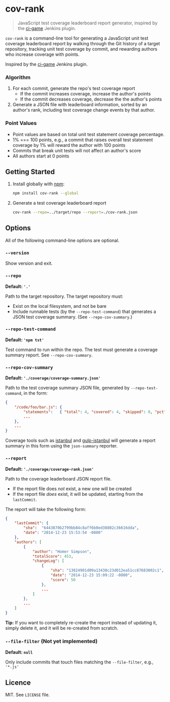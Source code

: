 # cov-rank

> JavaScript test coverage leaderboard report generator, inspired by the [ci-game](https://github.com/jenkinsci/ci-game-plugin) Jenkins plugin.

`cov-rank` is a command-line tool for generating a JavaScript unit test coverage leaderboard report by walking through the Git history of a target repository, tracking unit test coverage by commit, and rewarding authors who increase coverage with points.

Inspired by the [ci-game](https://github.com/jenkinsci/ci-game-plugin) Jenkins plugin.

### Algorithm

1. For each commit, generate the repo's test coverage report
    - If the commit increases coverage, increase the author's points
    - If the commit decreases coverage, decrease the the author's points
2. Generate a JSON file with leaderboard information, sorted by an author's rank, including test coverage change events by that author.

### Point Values

- Point values are based on total unit test statement coverage percentage.
- 1% === 100 points, e.g., a commit that raises overall test statement coverage by 1% will reward the author with 100 points
- Commits that break unit tests will not affect an author's score
- All authors start at 0 points

## Getting Started

1. Install globally with [npm]():

    ```sh
    npm install cov-rank --global
    ```

2. Generate a test coverage leaderboard report

    ```sh
    cov-rank --repo=../target/repo --report=./cov-rank.json
    ```

## Options

All of the following command-line options are optional.

### `--version`

Show version and exit.

### `--repo`

**Default: `'.'`**

Path to the target repository. The target repository must:

- Exist on the local filesystem, and not be bare
- Include runnable tests (by the `--repo-test-command`) that generates a JSON test coverage summary. (See `--repo-cov-summary`.)

### `--repo-test-command`

**Default: `'npm tst'`**

Test command to run within the repo. The test must generate a coverage summary report. See `--repo-cov-summary`.

### `--repo-cov-summary`

**Default: `'./coverage/coverage-summary.json'`**

Path to the test coverage summary JSON file, generated by `--repo-test-command`, in the form:

```json
{
    "/code/foo/bar.js": {
        "statements":   { "total": 4, "covered": 4, "skipped": 0, "pct": 100 },
        ...
    },
    ...
}
```

Coverage tools such as [istanbul](https://github.com/gotwarlost/istanbul) and [gulp-istanbul](https://github.com/SBoudrias/gulp-istanbul) will generate a report summary in this form using the `json-summary` reporter.


### `--report`

**Default: `'./coverage/coverage-rank.json'`**

Path to the coverage leaderboard JSON report file.

- If the report file does *not* exist, a new one will be created
- If the report file *does* exist, it will be updated, starting from the `lastCommit`.

The report will take the following form:

```json
{
    "lastCommit": {
        "sha":  "6443870b2799bb84c8aff6b0ed38802c36616dda",
        "date": "2014-12-23 15:53:54 -0800"
    },
    "authors": [
        {
            "author": "Homer Simpson",
            "totalScore": 453,
            "changeLog": [
                {
                    "sha": "13824901d09a13438c23d012ea51cc87683002c1",
                    "date": "2014-12-23 15:09:22 -0800",
                    "score": 50
                },
                ...
            ]
        },
        ...
    ]
}
```

**Tip:** If you want to completely re-create the report instead of updating it, simply delete it, and it will be re-created from scratch.

### `--file-filter` (Not yet implemented)

**Default: `null`**

Only include commits that touch files matching the `--file-filter`, e.g., `'*.js'`

## Licence

MIT. See `LICENSE` file.
